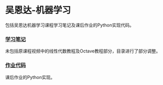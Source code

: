 # 吴恩达-机器学习

包括吴恩达机器学习课程学习笔记及课后作业的Python实现代码。

### [学习笔记](Notes/README.md)

未包括原课程视频中的线性代数教程及Octave教程部分，目录进行了部分调整。

### [作业代码](Code/README.md)

课后作业的Python实现。